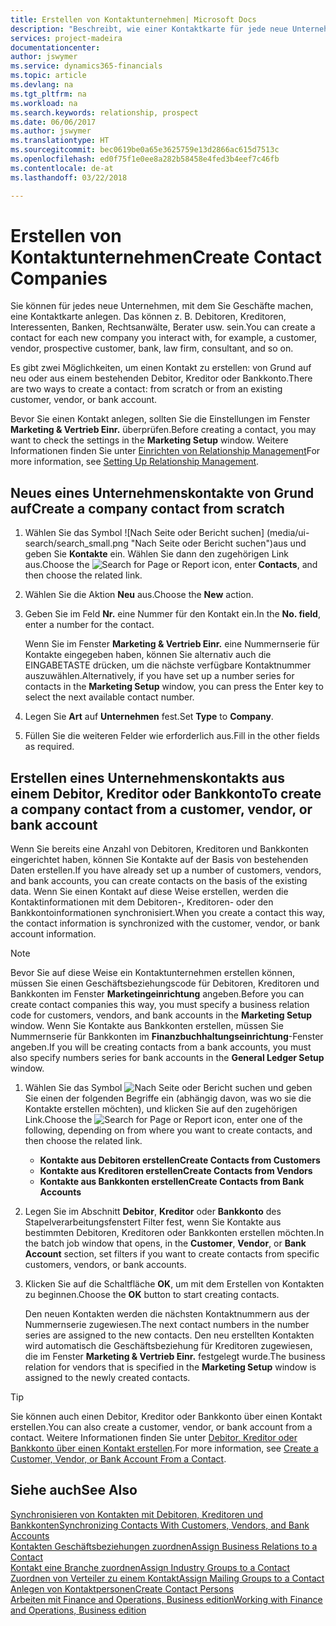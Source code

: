 ```yaml
---
title: Erstellen von Kontaktunternehmen| Microsoft Docs
description: "Beschreibt, wie einer Kontaktkarte für jede neue Unternehmung oder potentielle neuen Unternehmung erstellt wird, mit dem Sie eine Geschäftsbeziehung haben."
services: project-madeira
documentationcenter: 
author: jswymer
ms.service: dynamics365-financials
ms.topic: article
ms.devlang: na
ms.tgt_pltfrm: na
ms.workload: na
ms.search.keywords: relationship, prospect
ms.date: 06/06/2017
ms.author: jswymer
ms.translationtype: HT
ms.sourcegitcommit: bec0619be0a65e3625759e13d2866ac615d7513c
ms.openlocfilehash: ed0f75f1e0ee8a282b58458e4fed3b4eef7c46fb
ms.contentlocale: de-at
ms.lasthandoff: 03/22/2018

---
```

# <a name="create-contact-companies"></a><span data-ttu-id="b7cb7-103">Erstellen von Kontaktunternehmen</span><span class="sxs-lookup"><span data-stu-id="b7cb7-103">Create Contact Companies</span></span>
<span data-ttu-id="b7cb7-104">Sie können für jedes neue Unternehmen, mit dem Sie Geschäfte machen, eine Kontaktkarte anlegen. Das können z. B. Debitoren, Kreditoren, Interessenten, Banken, Rechtsanwälte, Berater usw. sein.</span><span class="sxs-lookup"><span data-stu-id="b7cb7-104">You can create a contact for each new company you interact with, for example, a customer, vendor, prospective customer, bank, law firm, consultant, and so on.</span></span>

<span data-ttu-id="b7cb7-105">Es gibt zwei Möglichkeiten, um einen Kontakt zu erstellen: von Grund auf neu oder aus einem bestehenden Debitor, Kreditor oder Bankkonto.</span><span class="sxs-lookup"><span data-stu-id="b7cb7-105">There are two ways to create a contact: from scratch or from an existing customer, vendor, or bank account.</span></span>

<span data-ttu-id="b7cb7-106">Bevor Sie einen Kontakt anlegen, sollten Sie die Einstellungen im Fenster **Marketing & Vertrieb Einr.** überprüfen.</span><span class="sxs-lookup"><span data-stu-id="b7cb7-106">Before creating a contact, you may want to check the settings in the **Marketing Setup** window.</span></span> <span data-ttu-id="b7cb7-107">Weitere Informationen finden Sie unter [Einrichten von Relationship Management](marketing-setup-marketing.md)</span><span class="sxs-lookup"><span data-stu-id="b7cb7-107">For more information, see [Setting Up Relationship Management](marketing-setup-marketing.md).</span></span>

## <a name="create-a-company-contact-from-scratch"></a><span data-ttu-id="b7cb7-108">Neues eines Unternehmenskontakte von Grund auf</span><span class="sxs-lookup"><span data-stu-id="b7cb7-108">Create a company contact from scratch</span></span>
1. <span data-ttu-id="b7cb7-109">Wählen Sie das Symbol ![Nach Seite oder Bericht suchen] (media/ui-search/search_small.png "Nach Seite oder Bericht suchen")aus und geben Sie **Kontakte** ein. Wählen Sie dann den zugehörigen Link aus.</span><span class="sxs-lookup"><span data-stu-id="b7cb7-109">Choose the ![Search for Page or Report](media/ui-search/search_small.png "Search for Page or Report icon") icon, enter **Contacts**, and then choose the related link.</span></span>
2. <span data-ttu-id="b7cb7-110">Wählen Sie die Aktion **Neu** aus.</span><span class="sxs-lookup"><span data-stu-id="b7cb7-110">Choose the **New** action.</span></span>
3. <span data-ttu-id="b7cb7-111">Geben Sie im Feld **Nr.** eine Nummer für den Kontakt ein.</span><span class="sxs-lookup"><span data-stu-id="b7cb7-111">In the **No. field**, enter a number for the contact.</span></span>

    <span data-ttu-id="b7cb7-112">Wenn Sie im Fenster **Marketing & Vertrieb Einr.** eine Nummernserie für Kontakte eingegeben haben, können Sie alternativ auch die EINGABETASTE drücken, um die nächste verfügbare Kontaktnummer auszuwählen.</span><span class="sxs-lookup"><span data-stu-id="b7cb7-112">Alternatively, if you have set up a number series for contacts in the **Marketing Setup** window, you can press the Enter key to select the next available contact number.</span></span>  
4. <span data-ttu-id="b7cb7-113">Legen Sie **Art** auf **Unternehmen** fest.</span><span class="sxs-lookup"><span data-stu-id="b7cb7-113">Set **Type** to **Company**.</span></span>
5. <span data-ttu-id="b7cb7-114">Füllen Sie die weiteren Felder wie erforderlich aus.</span><span class="sxs-lookup"><span data-stu-id="b7cb7-114">Fill in the other fields as required.</span></span>

## <a name="to-create-a-company-contact-from-a-customer-vendor-or-bank-account"></a><span data-ttu-id="b7cb7-115">Erstellen eines Unternehmenskontakts aus einem Debitor, Kreditor oder Bankkonto</span><span class="sxs-lookup"><span data-stu-id="b7cb7-115">To create a company contact from a customer, vendor, or bank account</span></span>
<span data-ttu-id="b7cb7-116">Wenn Sie bereits eine Anzahl von Debitoren, Kreditoren und Bankkonten eingerichtet haben, können Sie Kontakte auf der Basis von bestehenden Daten erstellen.</span><span class="sxs-lookup"><span data-stu-id="b7cb7-116">If you have already set up a number of customers, vendors, and bank accounts, you can create contacts on the basis of the existing data.</span></span> <span data-ttu-id="b7cb7-117">Wenn Sie einen Kontakt auf diese Weise erstellen, werden die Kontaktinformationen mit dem Debitoren-, Kreditoren- oder den Bankkontoinformationen synchronisiert.</span><span class="sxs-lookup"><span data-stu-id="b7cb7-117">When you create a contact this way, the contact information is synchronized with the customer, vendor, or bank account information.</span></span>

> [!NOTE]  
>   <span data-ttu-id="b7cb7-118">Bevor Sie auf diese Weise ein Kontaktunternehmen erstellen können, müssen Sie einen Geschäftsbeziehungscode für Debitoren, Kreditoren und Bankkonten im Fenster **Marketingeinrichtung** angeben.</span><span class="sxs-lookup"><span data-stu-id="b7cb7-118">Before you can create contact companies this way, you must specify a business relation code for customers, vendors, and bank accounts in the **Marketing Setup** window.</span></span> <span data-ttu-id="b7cb7-119">Wenn Sie Kontakte aus Bankkonten erstellen, müssen Sie Nummernserie für Bankkonten im **Finanzbuchhaltungseinrichtung**-Fenster angeben.</span><span class="sxs-lookup"><span data-stu-id="b7cb7-119">If you will be creating contacts from a bank accounts, you must also specify numbers series for bank accounts in the **General Ledger Setup** window.</span></span>

1. <span data-ttu-id="b7cb7-120">Wählen Sie das Symbol ![Nach Seite oder Bericht suchen](media/ui-search/search_small.png "Nach Seite oder Bericht suchen") und geben Sie einen der folgenden Begriffe ein (abhängig davon, was wo sie die Kontakte erstellen möchten), und klicken Sie auf den zugehörigen Link.</span><span class="sxs-lookup"><span data-stu-id="b7cb7-120">Choose the ![Search for Page or Report](media/ui-search/search_small.png "Search for Page or Report icon") icon, enter one of the following, depending on from where you want to create contacts, and then choose the related link.</span></span>
   * <span data-ttu-id="b7cb7-121">**Kontakte aus Debitoren erstellen**</span><span class="sxs-lookup"><span data-stu-id="b7cb7-121">**Create Contacts from Customers**</span></span>
   * <span data-ttu-id="b7cb7-122">**Kontakte aus Kreditoren erstellen**</span><span class="sxs-lookup"><span data-stu-id="b7cb7-122">**Create Contacts from Vendors**</span></span>
   * <span data-ttu-id="b7cb7-123">**Kontakte aus Bankkonten erstellen**</span><span class="sxs-lookup"><span data-stu-id="b7cb7-123">**Create Contacts from Bank Accounts**</span></span>
2. <span data-ttu-id="b7cb7-124">Legen Sie im Abschnitt **Debitor**, **Kreditor** oder **Bankkonto** des Stapelverarbeitungsfenstert Filter fest, wenn Sie Kontakte aus bestimmten Debitoren, Kreditoren oder Bankkonten erstellen möchten.</span><span class="sxs-lookup"><span data-stu-id="b7cb7-124">In the batch job window that opens, in the **Customer**, **Vendor**, or **Bank Account** section, set filters if you want to create contacts from specific customers, vendors, or bank accounts.</span></span>
3. <span data-ttu-id="b7cb7-125">Klicken Sie auf die Schaltfläche **OK**, um mit dem Erstellen von Kontakten zu beginnen.</span><span class="sxs-lookup"><span data-stu-id="b7cb7-125">Choose the **OK** button to start creating contacts.</span></span>

    <span data-ttu-id="b7cb7-126">Den neuen Kontakten werden die nächsten Kontaktnummern aus der Nummernserie zugewiesen.</span><span class="sxs-lookup"><span data-stu-id="b7cb7-126">The next contact numbers in the number series are assigned to the new contacts.</span></span> <span data-ttu-id="b7cb7-127">Den neu erstellten Kontakten wird automatisch die Geschäftsbeziehung für Kreditoren zugewiesen, die im Fenster **Marketing & Vertrieb Einr.** festgelegt wurde.</span><span class="sxs-lookup"><span data-stu-id="b7cb7-127">The business relation for vendors that is specified in the **Marketing Setup** window is assigned to the newly created contacts.</span></span>

> [!TIP]  
>   <span data-ttu-id="b7cb7-128">Sie können auch einen Debitor, Kreditor oder Bankkonto über einen Kontakt erstellen.</span><span class="sxs-lookup"><span data-stu-id="b7cb7-128">You can also create a customer, vendor, or bank account from a contact.</span></span> <span data-ttu-id="b7cb7-129">Weitere Informationen finden Sie unter [Debitor, Kreditor oder Bankkonto über einen Kontakt erstellen](marketing-how-create-contacts-new-customers-vendors-bank-accounts.md).</span><span class="sxs-lookup"><span data-stu-id="b7cb7-129">For more information, see [Create a Customer, Vendor, or Bank Account From a Contact](marketing-how-create-contacts-new-customers-vendors-bank-accounts.md).</span></span>

## <a name="see-also"></a><span data-ttu-id="b7cb7-130">Siehe auch</span><span class="sxs-lookup"><span data-stu-id="b7cb7-130">See Also</span></span>
[<span data-ttu-id="b7cb7-131">Synchronisieren von Kontakten mit Debitoren, Kreditoren und Bankkonten</span><span class="sxs-lookup"><span data-stu-id="b7cb7-131">Synchronizing Contacts With Customers, Vendors, and Bank Accounts</span></span>](marketing-synchronize-contacts-customers-vendors-bank-accounts.md)  
[<span data-ttu-id="b7cb7-132">Kontakten Geschäftsbeziehungen zuordnen</span><span class="sxs-lookup"><span data-stu-id="b7cb7-132">Assign Business Relations to a Contact</span></span>](marketing-business-relations.md#AssignBusRelContact)  
[<span data-ttu-id="b7cb7-133">Kontakt eine Branche zuordnen</span><span class="sxs-lookup"><span data-stu-id="b7cb7-133">Assign Industry Groups to a Contact</span></span>](marketing-industry-groups.md#AssignIndustryGroupContact)  
[<span data-ttu-id="b7cb7-134">Zuordnen von Verteiler zu einem Kontakt</span><span class="sxs-lookup"><span data-stu-id="b7cb7-134">Assign Mailing Groups to a Contact</span></span>](marketing-mailing-groups.md#AssignMailGroupContact)  
[<span data-ttu-id="b7cb7-135">Anlegen von Kontaktpersonen</span><span class="sxs-lookup"><span data-stu-id="b7cb7-135">Create Contact Persons</span></span>](marketing-create-contact-persons.md)  
[<span data-ttu-id="b7cb7-136">Arbeiten mit Finance and Operations, Business edition</span><span class="sxs-lookup"><span data-stu-id="b7cb7-136">Working with Finance and Operations, Business edition</span></span>](ui-work-product.md)

